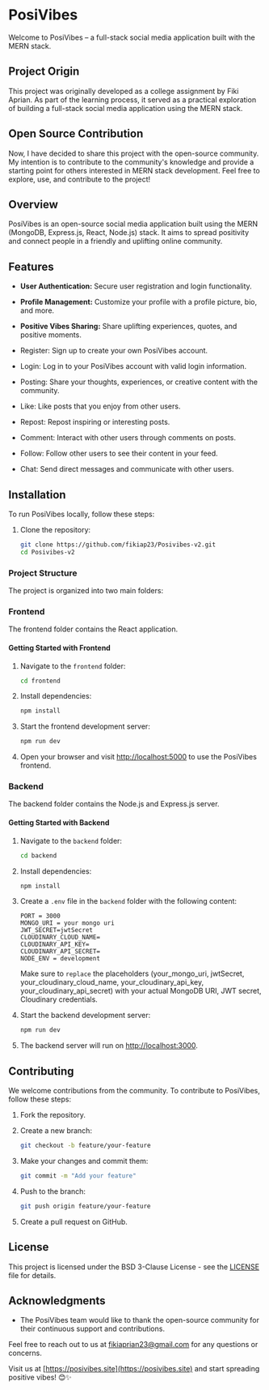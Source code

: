 # PosiVibes

Welcome to PosiVibes – a full-stack social media application built with the MERN stack.

## Project Origin

This project was originally developed as a college assignment by Fiki Aprian. As part of the learning process, it served as a practical exploration of building a full-stack social media application using the MERN stack.

## Open Source Contribution

Now, I have decided to share this project with the open-source community. My intention is to contribute to the community's knowledge and provide a starting point for others interested in MERN stack development. Feel free to explore, use, and contribute to the project!

## Overview

PosiVibes is an open-source social media application built using the MERN (MongoDB, Express.js, React, Node.js) stack. It aims to spread positivity and connect people in a friendly and uplifting online community.

## Features

- **User Authentication:** Secure user registration and login functionality.
- **Profile Management:** Customize your profile with a profile picture, bio, and more.
- **Positive Vibes Sharing:** Share uplifting experiences, quotes, and positive moments.

- Register: Sign up to create your own PosiVibes account.
- Login: Log in to your PosiVibes account with valid login information.
- Posting: Share your thoughts, experiences, or creative content with the community.
- Like: Like posts that you enjoy from other users.
- Repost: Repost inspiring or interesting posts.
- Comment: Interact with other users through comments on posts.
- Follow: Follow other users to see their content in your feed.
- Chat: Send direct messages and communicate with other users.

## Installation

To run PosiVibes locally, follow these steps:

1. Clone the repository:
   ```bash
   git clone https://github.com/fikiap23/Posivibes-v2.git
   cd Posivibes-v2
   ```

### Project Structure

The project is organized into two main folders:

### Frontend

The frontend folder contains the React application.

#### Getting Started with Frontend

1. Navigate to the `frontend` folder:

   ```bash
   cd frontend
   ```

2. Install dependencies:

   ```bash
   npm install
   ```

3. Start the frontend development server:

   ```bash
   npm run dev
   ```

4. Open your browser and visit [http://localhost:5000](http://localhost:5000) to use the PosiVibes frontend.

### Backend

The backend folder contains the Node.js and Express.js server.

#### Getting Started with Backend

1. Navigate to the `backend` folder:

   ```bash
   cd backend
   ```

2. Install dependencies:

   ```bash
   npm install
   ```

3. Create a `.env` file in the `backend` folder with the following content:

   ```
   PORT = 3000
   MONGO_URI = your mongo uri
   JWT_SECRET=jwtSecret
   CLOUDINARY_CLOUD_NAME=
   CLOUDINARY_API_KEY=
   CLOUDINARY_API_SECRET=
   NODE_ENV = development
   ```

   Make sure to `replace` the placeholders (your_mongo_uri, jwtSecret, your_cloudinary_cloud_name, your_cloudinary_api_key, your_cloudinary_api_secret) with your actual MongoDB URI, JWT secret, Cloudinary credentials.

4. Start the backend development server:

   ```bash
   npm run dev
   ```

5. The backend server will run on [http://localhost:3000](http://localhost:3000).

## Contributing

We welcome contributions from the community. To contribute to PosiVibes, follow these steps:

1. Fork the repository.

2. Create a new branch:

   ```bash
   git checkout -b feature/your-feature
   ```

3. Make your changes and commit them:

   ```bash
   git commit -m "Add your feature"
   ```

4. Push to the branch:

   ```bash
   git push origin feature/your-feature
   ```

5. Create a pull request on GitHub.

## License

This project is licensed under the BSD 3-Clause License - see the [LICENSE](LICENSE) file for details.

## Acknowledgments

- The PosiVibes team would like to thank the open-source community for their continuous support and contributions.

Feel free to reach out to us at [fikiaprian23@gmail.com](mailto:fikiaprian23@gmail.com) for any questions or concerns.

Visit us at [https://posivibes.site](https://posivibes.site) and start spreading positive vibes! 😊✨
